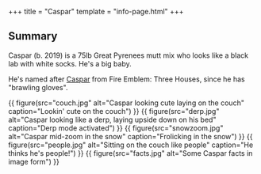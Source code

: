+++
title = "Caspar"
template = "info-page.html"
+++

## Summary

Caspar (b. 2019) is a 75lb Great Pyrenees mutt mix who looks like a black lab with white socks. He's a big baby.

He's named after [Caspar](https://fireemblem.fandom.com/wiki/Caspar) from Fire Emblem: Three Houses, since he has "brawling gloves".

{{ figure(src="couch.jpg" alt="Caspar looking cute laying on the couch" caption="Lookin' cute on the couch") }}
{{ figure(src="derp.jpg" alt="Caspar looking like a derp, laying upside down on his bed" caption="Derp mode activated") }}
{{ figure(src="snowzoom.jpg" alt="Caspar mid-zoom in the snow" caption="Frolicking in the snow") }}
{{ figure(src="people.jpg" alt="Sitting on the couch like people" caption="He thinks he's people!") }}
{{ figure(src="facts.jpg" alt="Some Caspar facts in image form") }}
